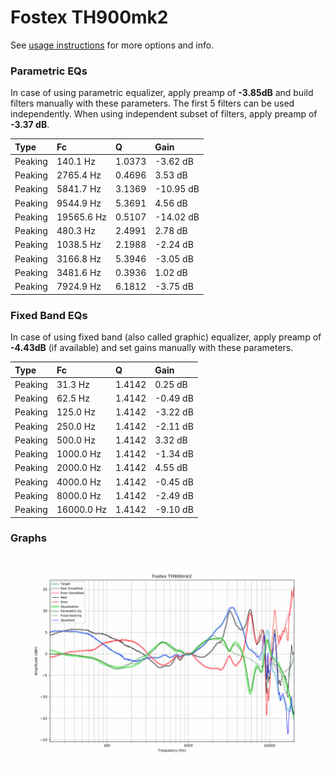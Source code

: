 # Fostex TH900mk2
See [usage instructions](https://github.com/jaakkopasanen/AutoEq#usage) for more options and info.

### Parametric EQs
In case of using parametric equalizer, apply preamp of **-3.85dB** and build filters manually
with these parameters. The first 5 filters can be used independently.
When using independent subset of filters, apply preamp of **-3.37 dB**.

| Type    | Fc         |      Q | Gain      |
|:--------|:-----------|:-------|:----------|
| Peaking | 140.1 Hz   | 1.0373 | -3.62 dB  |
| Peaking | 2765.4 Hz  | 0.4696 | 3.53 dB   |
| Peaking | 5841.7 Hz  | 3.1369 | -10.95 dB |
| Peaking | 9544.9 Hz  | 5.3691 | 4.56 dB   |
| Peaking | 19565.6 Hz | 0.5107 | -14.02 dB |
| Peaking | 480.3 Hz   | 2.4991 | 2.78 dB   |
| Peaking | 1038.5 Hz  | 2.1988 | -2.24 dB  |
| Peaking | 3166.8 Hz  | 5.3946 | -3.05 dB  |
| Peaking | 3481.6 Hz  | 0.3936 | 1.02 dB   |
| Peaking | 7924.9 Hz  | 6.1812 | -3.75 dB  |

### Fixed Band EQs
In case of using fixed band (also called graphic) equalizer, apply preamp of **-4.43dB**
(if available) and set gains manually with these parameters.

| Type    | Fc         |      Q | Gain     |
|:--------|:-----------|:-------|:---------|
| Peaking | 31.3 Hz    | 1.4142 | 0.25 dB  |
| Peaking | 62.5 Hz    | 1.4142 | -0.49 dB |
| Peaking | 125.0 Hz   | 1.4142 | -3.22 dB |
| Peaking | 250.0 Hz   | 1.4142 | -2.11 dB |
| Peaking | 500.0 Hz   | 1.4142 | 3.32 dB  |
| Peaking | 1000.0 Hz  | 1.4142 | -1.34 dB |
| Peaking | 2000.0 Hz  | 1.4142 | 4.55 dB  |
| Peaking | 4000.0 Hz  | 1.4142 | -0.45 dB |
| Peaking | 8000.0 Hz  | 1.4142 | -2.49 dB |
| Peaking | 16000.0 Hz | 1.4142 | -9.10 dB |

### Graphs
![](./Fostex%20TH900mk2.png)